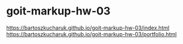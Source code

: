 # goit-markup-hw-03
https://bartoszkucharuk.github.io/goit-markup-hw-03/index.html
https://bartoszkucharuk.github.io/goit-markup-hw-03/portfolio.html
